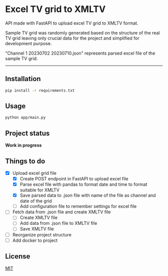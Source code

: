 <h1>Excel TV grid to XMLTV</h2>
<p>API made with FastAPI to upload excel TV grid to XMLTV format. </p>
Sample TV grid was randomly generated based on the structure of the real TV grid leaving only crucial data for the project and simplified for development purpose.</p>
<p>"Channel 1 20230702 20230710.json" represents parsed excel file of the sample TV grid.</p>
<hr>

## Installation
```bash
pip install -r requirements.txt
```
## Usage
```bash
python app/main.py
```
## Project status
<b>Work in progress</b>
## Things to do
- [x] Upload excel grid file
  - [x] Create POST endpoint in FastAPI to upload excel file
  - [x] Parse excel file with pandas to format date and time to format suitable for XMLTV
  - [x] Save parsed data to .json file with name of the file as channel and date of the grid
  - [ ] Add configuration file to remember settings for excel file
- [ ] Fetch data from .json file and create XMLTV file
  - [ ] Create XMLTV file
  - [ ] Add data from .json file to XMLTV file
  - [ ] Save XMLTV file
- [ ] Reorganize project structure
- [ ] Add docker to project
  
## License
[MIT](https://choosealicense.com/licenses/mit/)

